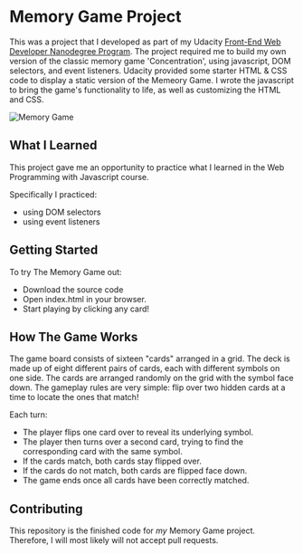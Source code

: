 # Memory Game Project
This was a project that I developed as part of my Udacity [Front-End Web Developer Nanodegree Program](https://www.udacity.com/course/front-end-web-developer-nanodegree--nd001). The project required me to build my own version of the classic memory game 'Concentration', using javascript, DOM selectors, and event listeners.  Udacity provided some starter HTML & CSS code to display a static version of the Memeory Game. I wrote the javascript to bring the game's functionality to life, as well as customizing the HTML and CSS.

![Memory Game](https://github.com/srykov/fend-memory-game/blob/master/img/logo.png)

## What I Learned
This project gave me an opportunity to practice what I learned in the Web Programming with Javascript course.

Specifically I practiced:
* using DOM selectors
* using event listeners

## Getting Started
To try The Memory Game out:
* Download the source code
* Open index.html in your browser.
* Start playing by clicking any card!

## How The Game Works
The game board consists of sixteen "cards" arranged in a grid. The deck is made up of eight different pairs of cards, each with different symbols on one side. The cards are arranged randomly on the grid with the symbol face down. The gameplay rules are very simple: flip over two hidden cards at a time to locate the ones that match!

Each turn:

* The player flips one card over to reveal its underlying symbol.
* The player then turns over a second card, trying to find the corresponding card with the same symbol.
* If the cards match, both cards stay flipped over.
* If the cards do not match, both cards are flipped face down.
* The game ends once all cards have been correctly matched.

## Contributing

This repository is the finished code for _my_ Memory Game project. Therefore, I will  most likely will not accept pull requests.